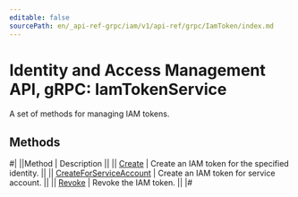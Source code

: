 ```yaml
---
editable: false
sourcePath: en/_api-ref-grpc/iam/v1/api-ref/grpc/IamToken/index.md
---
```


# Identity and Access Management API, gRPC: IamTokenService

A set of methods for managing IAM tokens.

## Methods

#|
||Method | Description ||
|| [Create](create.md) | Create an IAM token for the specified identity. ||
|| [CreateForServiceAccount](createForServiceAccount.md) | Create an IAM token for service account. ||
|| [Revoke](revoke.md) | Revoke the IAM token. ||
|#